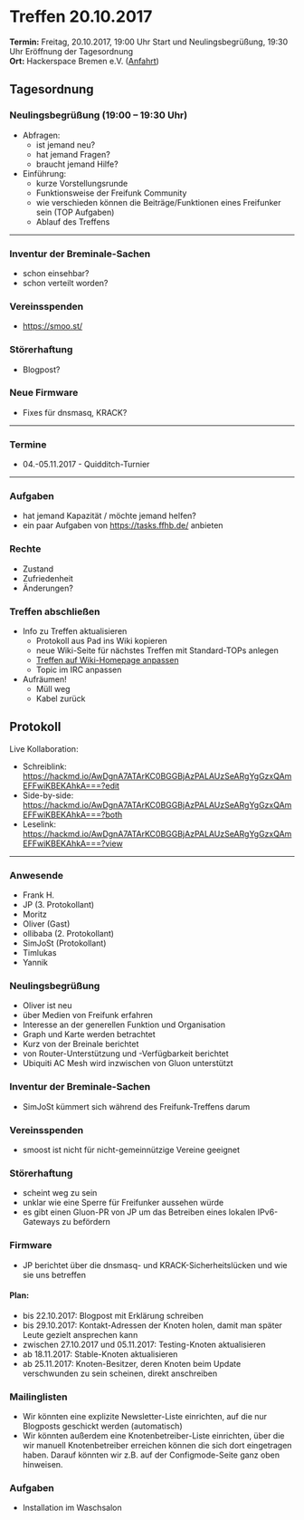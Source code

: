 # Treffen 20.10.2017

**Termin:** Freitag, 20.10.2017, 19:00 Uhr Start und Neulingsbegrüßung, 19:30 Uhr Eröffnung der Tagesordnung  
**Ort:** Hackerspace Bremen e.V. ([Anfahrt](https://www.hackerspace-bremen.de/anfahrt/))

## Tagesordnung
### Neulingsbegrüßung (19:00 – 19:30 Uhr)
- Abfragen:
    - ist jemand neu?
    - hat jemand Fragen?
    - braucht jemand Hilfe?
- Einführung:
    - kurze Vorstellungsrunde
    - Funktionsweise der Freifunk Community
    - wie verschieden können die Beiträge/Funktionen eines Freifunker sein (TOP Aufgaben)
    - Ablauf des Treffens

---

### Inventur der Breminale-Sachen
- schon einsehbar?
- schon verteilt worden?

### Vereinsspenden
- https://smoo.st/

### Störerhaftung
- Blogpost?

### Neue Firmware
- Fixes für dnsmasq, KRACK?

---

### Termine
- 04.-05.11.2017 - Quidditch-Turnier

---

### Aufgaben
- hat jemand Kapazität / möchte jemand helfen?
- ein paar Aufgaben von https://tasks.ffhb.de/ anbieten

### Rechte
- Zustand
- Zufriedenheit
- Änderungen?

### Treffen abschließen
- Info zu Treffen aktualisieren
  - Protokoll aus Pad ins Wiki kopieren
  - neue Wiki-Seite für nächstes Treffen mit Standard-TOPs anlegen
  - [Treffen auf Wiki-Homepage anpassen](Home)
  - Topic im IRC anpassen
- Aufräumen!
  - Müll weg
  - Kabel zurück


## Protokoll
Live Kollaboration:
- Schreiblink: https://hackmd.io/AwDgnA7ATArKC0BGGBjAzPALAUzSeARgYgGzxQAmEFFwiKBEKAhkA===?edit
- Side-by-side: https://hackmd.io/AwDgnA7ATArKC0BGGBjAzPALAUzSeARgYgGzxQAmEFFwiKBEKAhkA===?both
- Leselink: https://hackmd.io/AwDgnA7ATArKC0BGGBjAzPALAUzSeARgYgGzxQAmEFFwiKBEKAhkA===?view

---

### Anwesende
- Frank H.
- JP (3. Protokollant)
- Moritz
- Oliver (Gast)
- ollibaba (2. Protokollant)
- SimJoSt (Protokollant)
- Timlukas
- Yannik

### Neulingsbegrüßung
- Oliver ist neu
- über Medien von Freifunk erfahren
- Interesse an der generellen Funktion und Organisation
- Graph und Karte werden betrachtet
- Kurz von der Breinale berichtet
- von Router-Unterstützung und -Verfügbarkeit berichtet
- Ubiquiti AC Mesh wird inzwischen von Gluon unterstützt

### Inventur der Breminale-Sachen
- SimJoSt kümmert sich während des Freifunk-Treffens darum

### Vereinsspenden
- smoost ist nicht für nicht-gemeinnützige Vereine geeignet

### Störerhaftung
- scheint weg zu sein
- unklar wie eine Sperre für Freifunker aussehen würde
- es gibt einen Gluon-PR von JP um das Betreiben eines lokalen IPv6-Gateways zu befördern

### Firmware
- JP berichtet über die dnsmasq- und KRACK-Sicherheitslücken und wie sie uns betreffen

#### Plan:
- bis 22.10.2017: Blogpost mit Erklärung schreiben
- bis 29.10.2017: Kontakt-Adressen der Knoten holen, damit man später Leute gezielt ansprechen kann
- zwischen 27.10.2017 und 05.11.2017: Testing-Knoten aktualisieren
- ab 18.11.2017: Stable-Knoten aktualisieren
- ab 25.11.2017: Knoten-Besitzer, deren Knoten beim Update verschwunden zu sein scheinen, direkt anschreiben

### Mailinglisten

- Wir könnten eine explizite Newsletter-Liste einrichten, auf die nur Blogposts geschickt werden (automatisch)
- Wir könnten außerdem eine Knotenbetreiber-Liste einrichten, über die wir manuell Knotenbetreiber erreichen können die sich dort eingetragen haben. Darauf könnten wir z.B. auf der Configmode-Seite ganz oben hinweisen.

### Aufgaben
- Installation im Waschsalon
